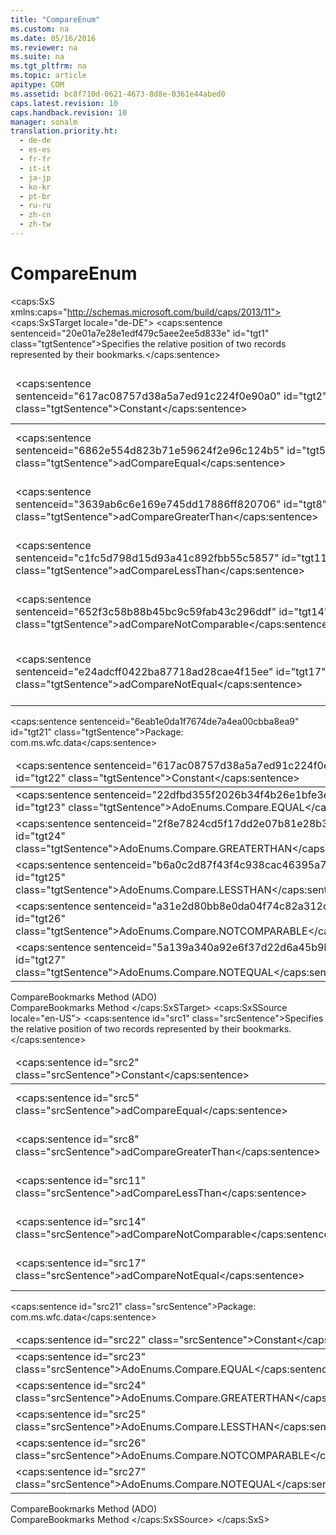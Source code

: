 ```yaml
---
title: "CompareEnum"
ms.custom: na
ms.date: 05/16/2016
ms.reviewer: na
ms.suite: na
ms.tgt_pltfrm: na
ms.topic: article
apitype: COM
ms.assetid: bc8f710d-0621-4673-8d8e-0361e44abed0
caps.latest.revision: 10
caps.handback.revision: 10
manager: sonalm
translation.priority.ht: 
  - de-de
  - es-es
  - fr-fr
  - it-it
  - ja-jp
  - ko-kr
  - pt-br
  - ru-ru
  - zh-cn
  - zh-tw
---
```

# CompareEnum
<?xml version="1.0" encoding="utf-8"?>
<caps:SxS xmlns:caps="http://schemas.microsoft.com/build/caps/2013/11">
  <caps:SxSTarget locale="de-DE">
    <developerReferenceWithoutSyntaxDocument xsi:schemaLocation="http://ddue.schemas.microsoft.com/authoring/2003/5 http://dduestorage.blob.core.windows.net/ddueschema/developer.xsd" xmlns="http://ddue.schemas.microsoft.com/authoring/2003/5" xmlns:xlink="http://www.w3.org/1999/xlink" xmlns:xsi="http://www.w3.org/2001/XMLSchema-instance">
      <introduction>
        <para>
          <caps:sentence sentenceid="20e01a7e28e1edf479c5aee2ee5d833e" id="tgt1" class="tgtSentence">Specifies the relative position of two records represented by their bookmarks.</caps:sentence>
        </para>
        <table>
          <thead>
            <tr>
              <TD>
                <para>
                  <caps:sentence sentenceid="617ac08757d38a5a7ed91c224f0e90a0" id="tgt2" class="tgtSentence">Constant</caps:sentence>
                </para>
              </TD>
              <TD>
                <para>
                  <caps:sentence sentenceid="2063c1608d6e0baf80249c42e2be5804" id="tgt3" class="tgtSentence">Value</caps:sentence>
                </para>
              </TD>
              <TD>
                <para>
                  <caps:sentence sentenceid="67daf92c833c41c95db874e18fcb2786" id="tgt4" class="tgtSentence">Description</caps:sentence>
                </para>
              </TD>
            </tr>
          </thead>
          <tbody>
            <tr>
              <TD>
                <para>
                  <legacyBold>
                    <caps:sentence sentenceid="6862e554d823b71e59624f2e96c124b5" id="tgt5" class="tgtSentence">adCompareEqual</caps:sentence>
                  </legacyBold>
                </para>
              </TD>
              <TD>
                <para>
                  <caps:sentence sentenceid="c4ca4238a0b923820dcc509a6f75849b" id="tgt6" class="tgtSentence">1</caps:sentence>
                </para>
              </TD>
              <TD>
                <para>
                  <caps:sentence sentenceid="0e853812166b75465e50e13f31d8032d" id="tgt7" class="tgtSentence">Indicates that the bookmarks are equal.</caps:sentence>
                </para>
              </TD>
            </tr>
            <tr>
              <TD>
                <para>
                  <legacyBold>
                    <caps:sentence sentenceid="3639ab6c6e169e745dd17886ff820706" id="tgt8" class="tgtSentence">adCompareGreaterThan</caps:sentence>
                  </legacyBold>
                </para>
              </TD>
              <TD>
                <para>
                  <caps:sentence sentenceid="c81e728d9d4c2f636f067f89cc14862c" id="tgt9" class="tgtSentence">2</caps:sentence>
                </para>
              </TD>
              <TD>
                <para>
                  <caps:sentence sentenceid="8df57949a1ab144d813e8a60cd7f3582" id="tgt10" class="tgtSentence">Indicates that the first bookmark is after the second.</caps:sentence>
                </para>
              </TD>
            </tr>
            <tr>
              <TD>
                <para>
                  <legacyBold>
                    <caps:sentence sentenceid="c1fc5d798d15d93a41c892fbb55c5857" id="tgt11" class="tgtSentence">adCompareLessThan</caps:sentence>
                  </legacyBold>
                </para>
              </TD>
              <TD>
                <para>
                  <caps:sentence sentenceid="cfcd208495d565ef66e7dff9f98764da" id="tgt12" class="tgtSentence">0</caps:sentence>
                </para>
              </TD>
              <TD>
                <para>
                  <caps:sentence sentenceid="316c0257a8ce46326e274dee5dd4412d" id="tgt13" class="tgtSentence">Indicates that the first bookmark is before the second.</caps:sentence>
                </para>
              </TD>
            </tr>
            <tr>
              <TD>
                <para>
                  <legacyBold>
                    <caps:sentence sentenceid="652f3c58b88b45bc9c59fab43c296ddf" id="tgt14" class="tgtSentence">adCompareNotComparable</caps:sentence>
                  </legacyBold>
                </para>
              </TD>
              <TD>
                <para>
                  <caps:sentence sentenceid="a87ff679a2f3e71d9181a67b7542122c" id="tgt15" class="tgtSentence">4</caps:sentence>
                </para>
              </TD>
              <TD>
                <para>
                  <caps:sentence sentenceid="807475214eaa50460c58a78390270131" id="tgt16" class="tgtSentence">Indicates that the bookmarks cannot be compared.</caps:sentence>
                </para>
              </TD>
            </tr>
            <tr>
              <TD>
                <para>
                  <legacyBold>
                    <caps:sentence sentenceid="e24adcff0422ba87718ad28cae4f15ee" id="tgt17" class="tgtSentence">adCompareNotEqual</caps:sentence>
                  </legacyBold>
                </para>
              </TD>
              <TD>
                <para>
                  <caps:sentence sentenceid="eccbc87e4b5ce2fe28308fd9f2a7baf3" id="tgt18" class="tgtSentence">3</caps:sentence>
                </para>
              </TD>
              <TD>
                <para>
                  <caps:sentence sentenceid="9b3c5fa40eaaa9dc98c68abbfc4aa14b" id="tgt19" class="tgtSentence">Indicates that the bookmarks are not equal and not ordered.</caps:sentence>
                </para>
              </TD>
            </tr>
          </tbody>
        </table>
      </introduction>
      <section>
        <title>
          <caps:sentence sentenceid="a6dc3038423486f2c8833a3eba25ddab" id="tgt20" class="tgtSentence">ADO/WFC Equivalent</caps:sentence>
        </title>
        <content>
          <para>
            <caps:sentence sentenceid="6eab1e0da1f7674de7a4ea00cbba8ea9" id="tgt21" class="tgtSentence">Package: <legacyBold>com.ms.wfc.data</legacyBold></caps:sentence>
          </para>
          <table>
            <thead>
              <tr>
                <TD>
                  <para>
                    <caps:sentence sentenceid="617ac08757d38a5a7ed91c224f0e90a0" id="tgt22" class="tgtSentence">Constant</caps:sentence>
                  </para>
                </TD>
              </tr>
            </thead>
            <tbody>
              <tr>
                <TD>
                  <para>
                    <caps:sentence sentenceid="22dfbd355f2026b34f4b26e1bfe3ea00" id="tgt23" class="tgtSentence">AdoEnums.Compare.EQUAL</caps:sentence>
                  </para>
                </TD>
              </tr>
              <tr>
                <TD>
                  <para>
                    <caps:sentence sentenceid="2f8e7824cd5f17dd2e07b81e28b37308" id="tgt24" class="tgtSentence">AdoEnums.Compare.GREATERTHAN</caps:sentence>
                  </para>
                </TD>
              </tr>
              <tr>
                <TD>
                  <para>
                    <caps:sentence sentenceid="b6a0c2d87f43f4c938cac46395a7c04f" id="tgt25" class="tgtSentence">AdoEnums.Compare.LESSTHAN</caps:sentence>
                  </para>
                </TD>
              </tr>
              <tr>
                <TD>
                  <para>
                    <caps:sentence sentenceid="a31e2d80bb8e0da04f74c82a312c6648" id="tgt26" class="tgtSentence">AdoEnums.Compare.NOTCOMPARABLE</caps:sentence>
                  </para>
                </TD>
              </tr>
              <tr>
                <TD>
                  <para>
                    <caps:sentence sentenceid="5a139a340a92e6f37d22d6a45b9b23d1" id="tgt27" class="tgtSentence">AdoEnums.Compare.NOTEQUAL</caps:sentence>
                  </para>
                </TD>
              </tr>
            </tbody>
          </table>
        </content>
      </section>
      <section>
        <title>
          <caps:sentence sentenceid="2f342d3be839cc5b67ae0de7d404b8e6" id="tgt28" class="tgtSentence">Applies To</caps:sentence>
        </title>
        <content>
          <para>
            <link xlink:href="d0b64286-2cc4-4a22-8f1d-9aefeebbcbc6">CompareBookmarks Method (ADO)</link>
          </para>
        </content>
      </section>
      <relatedTopics>
        <link xlink:href="d0b64286-2cc4-4a22-8f1d-9aefeebbcbc6">CompareBookmarks Method</link>
      </relatedTopics>
    </developerReferenceWithoutSyntaxDocument>
  </caps:SxSTarget>
  <caps:SxSSource locale="en-US">
    <developerReferenceWithoutSyntaxDocument xsi:schemaLocation="http://ddue.schemas.microsoft.com/authoring/2003/5 http://dduestorage.blob.core.windows.net/ddueschema/developer.xsd" xmlns="http://ddue.schemas.microsoft.com/authoring/2003/5" xmlns:xlink="http://www.w3.org/1999/xlink" xmlns:xsi="http://www.w3.org/2001/XMLSchema-instance">
      <introduction>
        <para>
          <caps:sentence id="src1" class="srcSentence">Specifies the relative position of two records represented by their bookmarks.</caps:sentence>
        </para>
        <table>
          <thead>
            <tr>
              <TD>
                <para>
                  <caps:sentence id="src2" class="srcSentence">Constant</caps:sentence>
                </para>
              </TD>
              <TD>
                <para>
                  <caps:sentence id="src3" class="srcSentence">Value</caps:sentence>
                </para>
              </TD>
              <TD>
                <para>
                  <caps:sentence id="src4" class="srcSentence">Description</caps:sentence>
                </para>
              </TD>
            </tr>
          </thead>
          <tbody>
            <tr>
              <TD>
                <para>
                  <legacyBold>
                    <caps:sentence id="src5" class="srcSentence">adCompareEqual</caps:sentence>
                  </legacyBold>
                </para>
              </TD>
              <TD>
                <para>
                  <caps:sentence id="src6" class="srcSentence">1</caps:sentence>
                </para>
              </TD>
              <TD>
                <para>
                  <caps:sentence id="src7" class="srcSentence">Indicates that the bookmarks are equal.</caps:sentence>
                </para>
              </TD>
            </tr>
            <tr>
              <TD>
                <para>
                  <legacyBold>
                    <caps:sentence id="src8" class="srcSentence">adCompareGreaterThan</caps:sentence>
                  </legacyBold>
                </para>
              </TD>
              <TD>
                <para>
                  <caps:sentence id="src9" class="srcSentence">2</caps:sentence>
                </para>
              </TD>
              <TD>
                <para>
                  <caps:sentence id="src10" class="srcSentence">Indicates that the first bookmark is after the second.</caps:sentence>
                </para>
              </TD>
            </tr>
            <tr>
              <TD>
                <para>
                  <legacyBold>
                    <caps:sentence id="src11" class="srcSentence">adCompareLessThan</caps:sentence>
                  </legacyBold>
                </para>
              </TD>
              <TD>
                <para>
                  <caps:sentence id="src12" class="srcSentence">0</caps:sentence>
                </para>
              </TD>
              <TD>
                <para>
                  <caps:sentence id="src13" class="srcSentence">Indicates that the first bookmark is before the second.</caps:sentence>
                </para>
              </TD>
            </tr>
            <tr>
              <TD>
                <para>
                  <legacyBold>
                    <caps:sentence id="src14" class="srcSentence">adCompareNotComparable</caps:sentence>
                  </legacyBold>
                </para>
              </TD>
              <TD>
                <para>
                  <caps:sentence id="src15" class="srcSentence">4</caps:sentence>
                </para>
              </TD>
              <TD>
                <para>
                  <caps:sentence id="src16" class="srcSentence">Indicates that the bookmarks cannot be compared.</caps:sentence>
                </para>
              </TD>
            </tr>
            <tr>
              <TD>
                <para>
                  <legacyBold>
                    <caps:sentence id="src17" class="srcSentence">adCompareNotEqual</caps:sentence>
                  </legacyBold>
                </para>
              </TD>
              <TD>
                <para>
                  <caps:sentence id="src18" class="srcSentence">3</caps:sentence>
                </para>
              </TD>
              <TD>
                <para>
                  <caps:sentence id="src19" class="srcSentence">Indicates that the bookmarks are not equal and not ordered.</caps:sentence>
                </para>
              </TD>
            </tr>
          </tbody>
        </table>
      </introduction>
      <section>
        <title>
          <caps:sentence id="src20" class="srcSentence">ADO/WFC Equivalent</caps:sentence>
        </title>
        <content>
          <para>
            <caps:sentence id="src21" class="srcSentence">Package: <legacyBold>com.ms.wfc.data</legacyBold></caps:sentence>
          </para>
          <table>
            <thead>
              <tr>
                <TD>
                  <para>
                    <caps:sentence id="src22" class="srcSentence">Constant</caps:sentence>
                  </para>
                </TD>
              </tr>
            </thead>
            <tbody>
              <tr>
                <TD>
                  <para>
                    <caps:sentence id="src23" class="srcSentence">AdoEnums.Compare.EQUAL</caps:sentence>
                  </para>
                </TD>
              </tr>
              <tr>
                <TD>
                  <para>
                    <caps:sentence id="src24" class="srcSentence">AdoEnums.Compare.GREATERTHAN</caps:sentence>
                  </para>
                </TD>
              </tr>
              <tr>
                <TD>
                  <para>
                    <caps:sentence id="src25" class="srcSentence">AdoEnums.Compare.LESSTHAN</caps:sentence>
                  </para>
                </TD>
              </tr>
              <tr>
                <TD>
                  <para>
                    <caps:sentence id="src26" class="srcSentence">AdoEnums.Compare.NOTCOMPARABLE</caps:sentence>
                  </para>
                </TD>
              </tr>
              <tr>
                <TD>
                  <para>
                    <caps:sentence id="src27" class="srcSentence">AdoEnums.Compare.NOTEQUAL</caps:sentence>
                  </para>
                </TD>
              </tr>
            </tbody>
          </table>
        </content>
      </section>
      <section>
        <title>
          <caps:sentence id="src28" class="srcSentence">Applies To</caps:sentence>
        </title>
        <content>
          <para>
            <link xlink:href="d0b64286-2cc4-4a22-8f1d-9aefeebbcbc6">CompareBookmarks Method (ADO)</link>
          </para>
        </content>
      </section>
      <relatedTopics>
        <link xlink:href="d0b64286-2cc4-4a22-8f1d-9aefeebbcbc6">CompareBookmarks Method</link>
      </relatedTopics>
    </developerReferenceWithoutSyntaxDocument>
  </caps:SxSSource>
</caps:SxS>